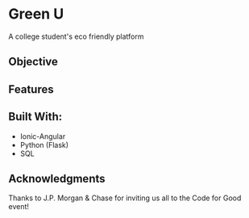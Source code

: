 # Green U

A college student's eco friendly platform

## Objective

## Features

## Built With:

* Ionic-Angular
* Python (Flask)
* SQL

## Acknowledgments

Thanks to J.P. Morgan & Chase for inviting
us all to the Code for Good event!
